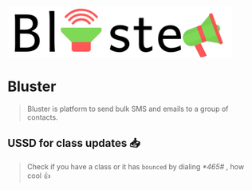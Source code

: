![](./public/images/logo.png)

Bluster 
=======================
> Bluster is platform to send bulk SMS and emails to a group of contacts. 

## USSD for class updates :inbox_tray:
> Check if you have a class or it has `bounced` by dialing *\*465#* , how cool :+1:

